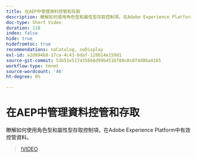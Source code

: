 ```yaml
---
title: 在AEP中管理資料控管和存取
description: 瞭解如何使用角色型和屬性型存取控制項，在Adobe Experience Platform中有效控管資料。
doc-type: Short Video
duration: 118
index: false
hide: true
hidefromtoc: true
recommendations: noCatalog, noDisplay
exl-id: a2d894b8-17ca-4c41-bdaf-128b14e159d1
source-git-commit: 53b51e517435668d99b4516f80c0c074d06a4165
workflow-type: tm+mt
source-wordcount: '46'
ht-degree: 0%

---
```


# 在AEP中管理資料控管和存取

瞭解如何使用角色型和屬性型存取控制項，在Adobe Experience Platform中有效控管資料。

<!-- 62_S601_3442532_118_managing-data-governance-and-access-in-aep -->
>[!VIDEO](https://video.tv.adobe.com/v/3458316/?learn=on&enablevpops=true)
